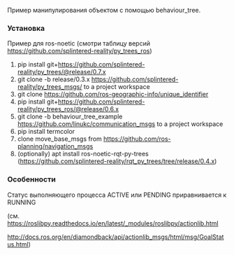 Пример манипулирования объектом с помощью behaviour_tree.

### Установка

Пример для ros-noetic (смотри таблицу версий https://github.com/splintered-reality/py_trees_ros)

1) pip install git+https://github.com/splintered-reality/py_trees/@release/0.7.x
2) git clone -b release/0.3.x https://github.com/splintered-reality/py_trees_msgs/ to a project workspace
3) git clone https://github.com/ros-geographic-info/unique_identifier
3) pip install git+https://github.com/splintered-reality/py_trees_ros/@release/0.6.x
4) git clone -b behaviour_tree_example https://github.com/linukc/communication_msgs to a project workspace
5) pip install termcolor
6) clone move_base_msgs from https://github.com/ros-planning/navigation_msgs
7) (optionally) apt install ros-noetic-rqt-py-trees (https://github.com/splintered-reality/rqt_py_trees/tree/release/0.4.x)

### Особенности

Статус выполняющего процесса ACTIVE или PENDING приравнивается к RUNNING

(см. 
https://roslibpy.readthedocs.io/en/latest/_modules/roslibpy/actionlib.html

http://docs.ros.org/en/diamondback/api/actionlib_msgs/html/msg/GoalStatus.html)
